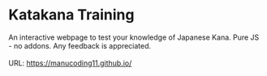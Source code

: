 # Katakana Training
An interactive webpage to test your knowledge of Japanese Kana. Pure JS - no addons. Any feedback is appreciated.
<br><br>
URL: https://manucoding11.github.io/
